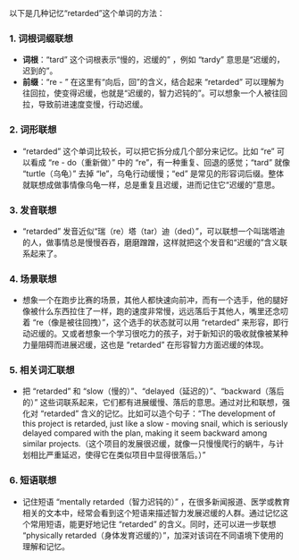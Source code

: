 以下是几种记忆“retarded”这个单词的方法：

### 1. 词根词缀联想
 - **词根**：“tard” 这个词根表示“慢的，迟缓的” ，例如 “tardy” 意思是“迟缓的，迟到的”。
 - **前缀**：“re - ” 在这里有“向后，回”的含义，结合起来 “retarded” 可以理解为往回拉，使变得迟缓，也就是“迟缓的，智力迟钝的”。可以想象一个人被往回拉，导致前进速度变慢，行动迟缓。

### 2. 词形联想
 - “retarded” 这个单词比较长，可以把它拆分成几个部分来记忆。比如 “re” 可以看成 “re - do（重新做）” 中的 “re”，有一种重复、回退的感觉；“tard” 就像 “turtle（乌龟）” 去掉 “le”，乌龟行动缓慢；“ed” 是常见的形容词后缀。整体就联想成做事情像乌龟一样，总是重复且迟缓，进而记住它“迟缓的”意思。

### 3. 发音联想
 - “retarded” 发音近似“瑞（re）塔（tar）迪（ded）”，可以联想一个叫瑞塔迪的人，做事情总是慢慢吞吞，磨磨蹭蹭，这样就把这个发音和“迟缓的”含义联系起来了。

### 4. 场景联想
 - 想象一个在跑步比赛的场景，其他人都快速向前冲，而有一个选手，他的腿好像被什么东西拉住了一样，跑的速度非常慢，远远落后于其他人，嘴里还念叨着 “re（像是被往回拽）”，这个选手的状态就可以用 “retarded” 来形容，即行动迟缓的。又或者想象一个学习很吃力的孩子，对于新知识的吸收就像被某种力量阻碍而进展迟缓，这也是 “retarded” 在形容智力方面迟缓的体现。

### 5. 相关词汇联想
 - 把 “retarded” 和 “slow（慢的）”、“delayed（延迟的）”、“backward（落后的）” 这些词联系起来，它们都有进展缓慢、落后的意思。通过对比和联想，强化对 “retarded” 含义的记忆。比如可以造个句子：“The development of this project is retarded, just like a slow - moving snail, which is seriously delayed compared with the plan, making it seem backward among similar projects.（这个项目的发展很迟缓，就像一只慢慢爬行的蜗牛，与计划相比严重延迟，使得它在类似项目中显得很落后。）” 

### 6. 短语联想
 - 记住短语 “mentally retarded（智力迟钝的）” ，在很多新闻报道、医学或教育相关的文本中，经常会看到这个短语来描述智力发展迟缓的人群。通过记忆这个常用短语，能更好地记住 “retarded” 的含义。同时，还可以进一步联想 “physically retarded（身体发育迟缓的）”，加深对该词在不同语境下使用的理解和记忆。 